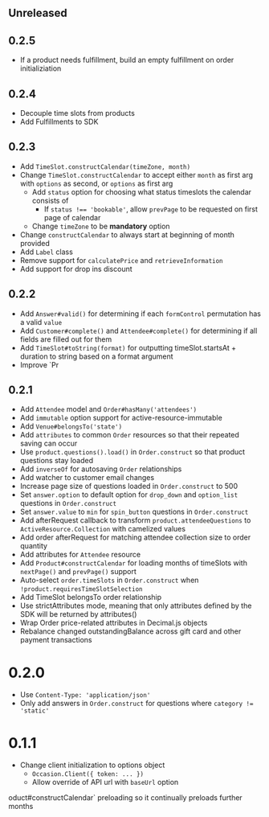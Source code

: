 ## Unreleased

## 0.2.5

- If a product needs fulfillment, build an empty fulfillment on order initializiation

## 0.2.4

- Decouple time slots from products
- Add Fulfillments to SDK

## 0.2.3

- Add `TimeSlot.constructCalendar(timeZone, month)`
- Change `TimeSlot.constructCalendar` to accept either `month` as first arg with `options` as second, or
  `options` as first arg
  - Add `status` option for choosing what status timeslots the calendar consists of
    - If `status !== 'bookable'`, allow `prevPage` to be requested on first page of calendar
  - Change `timeZone` to be **mandatory** option
- Change `constructCalendar` to always start at beginning of month provided
- Add `Label` class
- Remove support for `calculatePrice` and `retrieveInformation`
- Add support for drop ins discount

## 0.2.2

- Add `Answer#valid()` for determining if each `formControl` permutation has a valid `value`
- Add `Customer#complete()` and `Attendee#complete()` for determining if all fields are filled out for them
- Add `TimeSlot#toString(format)` for outputting timeSlot.startsAt + duration to string based on a format argument
- Improve `Pr

## 0.2.1

- Add `Attendee` model and `Order#hasMany('attendees')`
- Add `immutable` option support for active-resource-immutable
- Add `Venue#belongsTo('state')`
- Add `attributes` to common `Order` resources so that their repeated saving can occur
- Use `product.questions().load()` in `Order.construct` so that product questions stay loaded
- Add `inverseOf` for autosaving `Order` relationships
- Add watcher to customer email changes
- Increase page size of questions loaded in `Order.construct` to 500
- Set `answer.option` to default option for `drop_down` and `option_list` questions in `Order.construct`
- Set `answer.value` to `min` for `spin_button` questions in `Order.construct`
- Add afterRequest callback to transform `product.attendeeQuestions` to `ActiveResource.Collection` with camelized values
- Add order afterRequest for matching attendee collection size to order quantity
- Add attributes for `Attendee` resource
- Add `Product#constructCalendar` for loading months of timeSlots with `nextPage()` and `prevPage()` support
- Auto-select `order.timeSlots` in `Order.construct` when `!product.requiresTimeSlotSelection`
- Add TimeSlot belongsTo order relationship
- Use strictAttributes mode, meaning that only attributes defined by the SDK will be returned by attributes()
- Wrap Order price-related attributes in Decimal.js objects
- Rebalance changed outstandingBalance across gift card and other payment transactions

# 0.2.0

- Use `Content-Type: 'application/json'`
- Only add answers in `Order.construct` for questions where `category != 'static'`

# 0.1.1

- Change client initialization to options object
  - `Occasion.Client({ token: ... })`
  - Allow override of API url with `baseUrl` option

oduct#constructCalendar` preloading so it continually preloads further months
